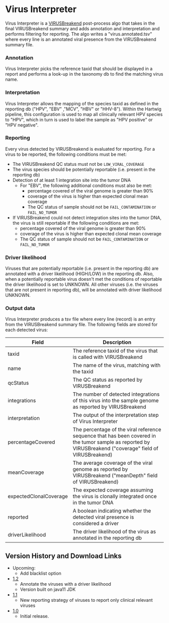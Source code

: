# Virus Interpreter

Virus Interpreter is a [VIRUSBreakend](https://pubmed.ncbi.nlm.nih.gov/33973999) post-process algo that takes in the final VIRUSBreakend
summary and adds annotation and interpretation and performs filtering for reporting. The algo writes a "virus.annotated.tsv" where every line is an
annotated viral presence from the VIRUSBreakend summary file.

### Annotation

Virus Interpreter picks the reference taxid that should be displayed in a report and performs a look-up in the taxonomy db to find the matching virus name.

### Interpretation

Virus Interpreter allows the mapping of the species taxid as defined in the reporting db ("HPV", "EBV" ,"MCV", "HBV" or "HHV-8"). 
Within the Hartwig pipeline, this configuration is used to map all clinically relevant HPV species to "HPV", 
which in turn is used to label the sample as "HPV positive" or "HPV negative".

### Reporting

Every virus detected by VIRUSBreakend is evaluated for reporting. For a virus to be reported, the following conditions must be met:
 - The VIRUSBreakend QC status must not be `LOW_VIRAL_COVERAGE`
 - The virus species should be potentially reportable (i.e. present in the reporting db)
 - Detection of at least 1 integration site into the tumor DNA
   - For "EBV", the following additional conditions must also be met:
     - percentage covered of the viral genome is greater than 90%
     - coverage of the virus is higher than expected clonal mean coverage
     - The QC status of sample should not be `FAIL_CONTAMINATION` or `FAIL_NO_TUMOR`
 - If VIRUSBreakend could not detect integration sites into the tumor DNA, the virus is still reportable if the following conditions are met:
   - percentage covered of the viral genome is greater than 90% 
   - coverage of the virus is higher than expected clonal mean coverage 
   - The QC status of sample should not be `FAIL_CONTAMINATION` or `FAIL_NO_TUMOR`

### Driver likelihood

Viruses that are potentially reportable (i.e. present in the reporting db) are annotated with a driver 
likelihood (HIGH/LOW) in the reporting db. Also, when a potentially reportable virus doesn't met the conditions of reportable the 
driver likelihood is set to UNKNOWN. 
All other viruses (i.e. the viruses that are not present in reporting db), will be annotated with driver likelihood UNKNOWN.

### Output data

Virus Interpreter produces a tsv file where every line (record) is an entry from the VIRUSBreakend summary file. 
The following fields are stored for each detected virus:

| Field                  | Description                                                                                                                                               |
|------------------------|-----------------------------------------------------------------------------------------------------------------------------------------------------------|
| taxid                  | The reference taxid of the virus that is called with VIRUSBreakend                                                                                        |
| name                   | The name of the virus, matching with the taxid                                                                                                            |
| qcStatus               | The QC status as reported by VIRUSBreakend                                                                                                                |
| integrations           | The number of detected integrations of this virus into the sample genome as reported by VIRUSBreakend                                                     |
| interpretation         | The output of the interpretation step of Virus Interpreter                                                                                                |
| percentageCovered      | The percentage of the viral reference sequence that has been covered in the tumor sample as reported by VIRUSBreakend ("coverage" field of VIRUSBreakend) |
| meanCoverage           | The average coverage of the viral genome as reported by VIRUSBreakend  ("meanDepth" field of VIRUSBreakend)                                               |
| expectedClonalCoverage | The expected coverage assuming the virus is clonally integrated once in the tumor DNA                                                                     |
| reported               | A boolean indicating whether the detected viral presence is considered a driver                                                                           |
| driverLikelihood       | The driver likelihood of the virus as annotated in the reporting db                                                                                       |

## Version History and Download Links
 - Upcoming:
   - Add blacklist option 
 - [1.2](https://github.com/hartwigmedical/hmftools/releases/tag/virus-interpreter-v1.2)
   - Annotate the viruses with a driver likelihood
   - Version built on java11 JDK
 - [1.1](https://github.com/hartwigmedical/hmftools/releases/tag/virus-interpreter-v1.1)
   - New reporting strategy of viruses to report only clinical relevant viruses
 - [1.0](https://github.com/hartwigmedical/hmftools/releases/tag/virus-interpreter-v1.0)
   - Initial release. 